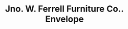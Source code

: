 ---
doi: 10.7916/D8VD89K9
date_other: '1901'
date_other_textual: '1901'
form: printed ephemera
genre:
- Envelopes
name:
- Jno. W. Ferrell Furniture Co.
object_in_context_url: https://biggert.cul.columbia.edu/items/view/ave_biggert_01577
subject_hierarchical_geographic:
- Danville, Virginia, United States
subject_name:
- Jno. W. Ferrell Furniture Co.
title: Jno. W. Ferrell Furniture Co.. Envelope
sort_title: Jno. W. Ferrell Furniture Co.. Envelope
call_number: ave_biggert_01577
coordinates:
- 36.58722222222222,-79.40444444444445
pid: ave_biggert_01577
identifiers: ave_biggert_01577
thumbnail: https://derivativo-3.library.columbia.edu/iiif/2/ldpd:343900/full/!256,256/0/native.jpg
permalink: "/items/ave_biggert_01577/"
layout: iiif-image-page
---